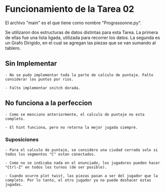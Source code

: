 # Funcionamiento de la Tarea 02

El archivo "main" es el que tiene como nombre "Prograssonne.py".

Se utilizaron dos estructuras de datos distintas para esta Tarea. La primera de ellas fue una lista ligada, utilizada para recorrer los datos. La segunda es un Grafo Dirigido, en el cual se agregan las piezas que se van sumando al tablero.

## Sin Implementar

    - No se pudo implementar toda la parte de calculo de puntaje. Falto considerar los puntos por rios.

    - Falto implementar snitch dorada.

## No funciona a la perfeccion

    - Como se menciono anteriormente, el calculo de puntaje no esta completo.

    - El hint funciona, pero no retorna la mejor jugada siempre.

### Suposiciones

    - Para el calculo de puntaje, se considero una ciudad cerrada solo si todos los segmentos "C" estan conectados.

    - Como no se indicaba nada en el enunciado, los jugadores pueden hacer "Ctrl-Z" en todos los turnos (de ser posible).

    - Cuando ocurre plot twist, las piezas pasan a ser del jugador que la completo. Por lo tanto, el otro jugador ya no puede deshacer estas jugadas.
